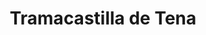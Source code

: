 ---
title: Tramacastilla de Tena
url: /tramacastilla-de-tena/
latitude: 42.714
longitude: -0.316
---